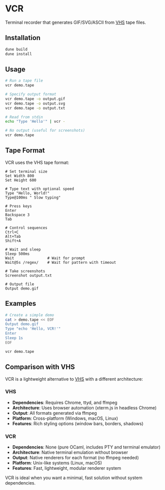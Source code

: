 # VCR

Terminal recorder that generates GIF/SVG/ASCII from [VHS](https://github.com/charmbracelet/vhs) tape files.

## Installation

```bash
dune build
dune install
```

## Usage

```bash
# Run a tape file
vcr demo.tape

# Specify output format
vcr demo.tape -o output.gif
vcr demo.tape -o output.svg
vcr demo.tape -o output.txt

# Read from stdin
echo "Type 'Hello'" | vcr -

# No output (useful for screenshots)
vcr demo.tape
```

## Tape Format

VCR uses the VHS tape format:

```tape
# Set terminal size
Set Width 800
Set Height 600

# Type text with optional speed
Type "Hello, World!"
Type@100ms " Slow typing"

# Press keys
Enter
Backspace 3
Tab

# Control sequences
Ctrl+C
Alt+Tab
Shift+A

# Wait and sleep
Sleep 500ms
Wait               # Wait for prompt
Wait@5s /regex/    # Wait for pattern with timeout

# Take screenshots
Screenshot output.txt

# Output file
Output demo.gif
```

## Examples

```bash
# Create a simple demo
cat > demo.tape << EOF
Output demo.gif
Type "echo 'Hello, VCR!'"
Enter
Sleep 1s
EOF

vcr demo.tape
```

## Comparison with VHS

VCR is a lightweight alternative to [VHS](https://github.com/charmbracelet/vhs) with a different architecture:

### VHS
- **Dependencies**: Requires Chrome, ttyd, and ffmpeg
- **Architecture**: Uses browser automation (xterm.js in headless Chrome)
- **Output**: All formats generated via ffmpeg
- **Platform**: Cross-platform (Windows, macOS, Linux)
- **Features**: Rich styling options (window bars, borders, shadows)

### VCR
- **Dependencies**: None (pure OCaml, includes PTY and terminal emulator)
- **Architecture**: Native terminal emulation without browser
- **Output**: Native renderers for each format (no ffmpeg needed)
- **Platform**: Unix-like systems (Linux, macOS)
- **Features**: Fast, lightweight, modular renderer system

VCR is ideal when you want a minimal, fast solution without system dependencies.
